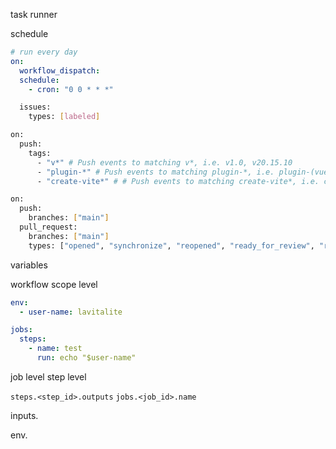 task runner


schedule
```yml
# run every day
on: 
  workflow_dispatch:
  schedule:
    - cron: "0 0 * * *"
```
```bash
  issues:
    types: [labeled]

on:
  push:
    tags:
      - "v*" # Push events to matching v*, i.e. v1.0, v20.15.10
      - "plugin-*" # Push events to matching plugin-*, i.e. plugin-(vue|vue-jsx|react|legacy)@1.0.0
      - "create-vite*" # # Push events to matching create-vite*, i.e. create-vite@1.0

on:
  push:
    branches: ["main"]
  pull_request:
    branches: ["main"]
    types: ["opened", "synchronize", "reopened", "ready_for_review", "review_requested"]
```



variables

workflow scope level
```yml
env:
  - user-name: lavitalite

jobs:
  steps:
    - name: test
      run: echo "$user-name"
```

job level
step level

`steps.<step_id>.outputs`
`jobs.<job_id>.name`

inputs.

env.